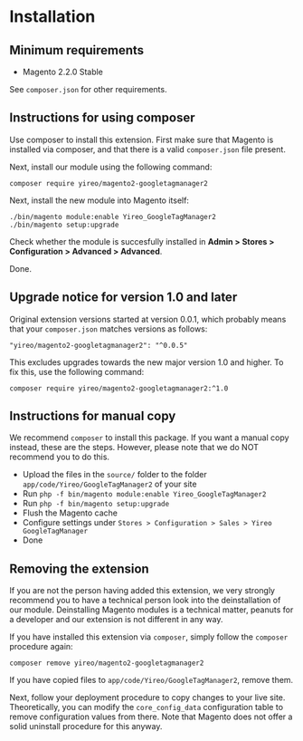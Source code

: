 # Installation
## Minimum requirements
- Magento 2.2.0 Stable

See `composer.json` for other requirements.

## Instructions for using composer
Use composer to install this extension. First make sure that Magento is installed via composer, and that there is a valid `composer.json` file present.

Next, install our module using the following command:

    composer require yireo/magento2-googletagmanager2

Next, install the new module into Magento itself:

    ./bin/magento module:enable Yireo_GoogleTagManager2
    ./bin/magento setup:upgrade

Check whether the module is succesfully installed in **Admin > Stores >
Configuration > Advanced > Advanced**.

Done.

## Upgrade notice for version 1.0 and later
Original extension versions started at version 0.0.1, which probably means that your `composer.json` matches versions as follows:

    "yireo/magento2-googletagmanager2": "^0.0.5"
    
This excludes upgrades towards the new major version 1.0 and higher. To fix this, use the following command:

    composer require yireo/magento2-googletagmanager2:^1.0

## Instructions for manual copy
We recommend `composer` to install this package. If you want a manual copy instead, these are the steps. However, please note that we do NOT recommend you to do this.

* Upload the files in the `source/` folder to the folder `app/code/Yireo/GoogleTagManager2` of your site
* Run `php -f bin/magento module:enable Yireo_GoogleTagManager2`
* Run `php -f bin/magento setup:upgrade`
* Flush the Magento cache
* Configure settings under `Stores > Configuration > Sales > Yireo GoogleTagManager`
* Done

## Removing the extension
If you are not the person having added this extension, we very strongly recommend you to have a technical person look into the deinstallation of our module. Deinstalling Magento modules is a technical matter, peanuts for a developer and our extension is not different in any way.

If you have installed this extension via `composer`, simply follow the `composer` procedure again:

    composer remove yireo/magento2-googletagmanager2

If you have copied files to `app/code/Yireo/GoogleTagManager2`, remove them.

Next, follow your deployment procedure to copy changes to your live site. Theoretically, you can modify the `core_config_data` configuration table to remove configuration values from there. Note that Magento does not offer a solid uninstall procedure for this anyway.
